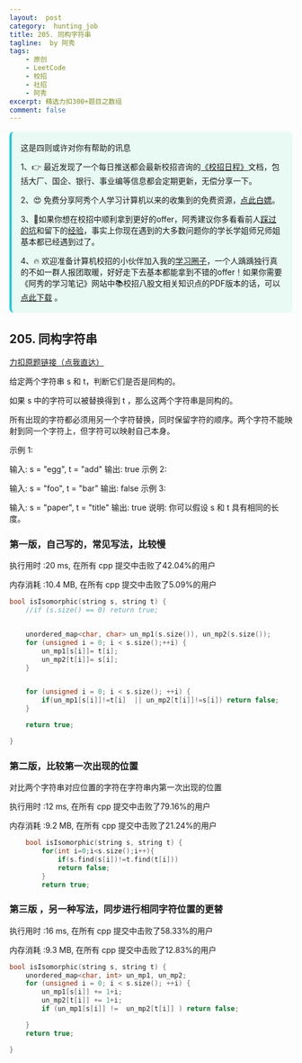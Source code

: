 ```yaml
---
layout:  post
category:  hunting_job
title: 205. 同构字符串
tagline:  by 阿秀
tags:
    - 原创
    - LeetCode
    - 校招
    - 社招
    - 阿秀
excerpt: 精选力扣300+题目之数组
comment: false
---
```




<div style="border-color: #24C6DC;
            background-color: #e9f9f3;         
            margin: 1rem 0;
        padding: .25rem 1rem;
        border-left-width: .3rem;
        border-left-style: solid;
        border-radius: .5rem;
        color: inherit;">
  <p>这是四则或许对你有帮助的讯息</p>
  <p>1、👉 最近发现了一个每日推送都会最新校招咨询的<a style="text-decoration: underline" href="https://flowus.cn/ee50d5eb-3cd5-4f74-880e-95b215dd4ff2" target="_blank">《校招日程》</a>文档，包括大厂、国企、银行、事业编等信息都会定期更新，无偿分享一下。</p>  
  <p>2、😍
    免费分享阿秀个人学习计算机以来的收集到的免费资源，<a style="text-decoration: underline" href="/notes/07-resources/01-free/01-introduce.html" target="_blank">点此白嫖</a>。
  </p>
  <p>3、🚀如果你想在校招中顺利拿到更好的offer，阿秀建议你多看看前人<a style="text-decoration: underline" href="https://www.yuque.com/tuobaaxiu/httmmc/npg1k81zeq4wfpyz" target="_blank">踩过的坑</a>和留下的<a style="text-decoration: underline"  target="_blank" href="https://www.yuque.com/tuobaaxiu/httmmc/gge9ppd0mbu2d3dp">经验</a>，事实上你现在遇到的大多数问题你的学长学姐师兄师姐基本都已经遇到过了。
  </p>
  <p>4、🔥 欢迎准备计算机校招的小伙伴加入我的<a  style="text-decoration: underline" href="https://www.yuque.com/tuobaaxiu/httmmc/xg0otqvc17wfx4u9" target="_blank">学习圈子</a>，一个人踽踽独行真的不如一群人报团取暖，好好走下去基本都能拿到不错的offer！如果你需要《阿秀的学习笔记》网站中📚︎校招八股文相关知识点的PDF版本的话，可以<a style="text-decoration: underline" href="/notes/08-other/02-question.html#_5、如何下载阿秀的学习笔记内容pdf版本" target="_blank">点此下载</a> 。</p>   </div>


## 205. 同构字符串

[力扣原题链接（点我直达）](https://leetcode-cn.com/problems/isomorphic-strings/)

给定两个字符串 s 和 t，判断它们是否是同构的。

如果 s 中的字符可以被替换得到 t ，那么这两个字符串是同构的。

所有出现的字符都必须用另一个字符替换，同时保留字符的顺序。两个字符不能映射到同一个字符上，但字符可以映射自己本身。

示例 1:

输入: s = "egg", t = "add"
输出: true
示例 2:

输入: s = "foo", t = "bar"
输出: false
示例 3:

输入: s = "paper", t = "title"
输出: true
说明:
你可以假设 s 和 t 具有相同的长度。



### 第一版，自己写的，常见写法，比较慢

执行用时 :20 ms, 在所有 cpp 提交中击败了42.04%的用户

内存消耗 :10.4 MB, 在所有 cpp 提交中击败了5.09%的用户



```c++
bool isIsomorphic(string s, string t) {
	//if (s.size() == 0) return true;


	unordered_map<char, char> un_mp1(s.size()), un_mp2(s.size());
	for (unsigned i = 0; i < s.size();++i) {
		un_mp1[s[i]]= t[i];
		un_mp2[t[i]]= s[i];
	}


	for (unsigned i = 0; i < s.size(); ++i) {
		if(un_mp1[s[i]]!=t[i]  || un_mp2[t[i]]!=s[i]) return false;
	}

	return true;

}
```



### 第二版，比较第一次出现的位置

对比两个字符串对应位置的字符在字符串内第一次出现的位置



执行用时 :12 ms, 在所有 cpp 提交中击败了79.16%的用户

内存消耗 :9.2 MB, 在所有 cpp 提交中击败了21.24%的用户

```c++
    bool isIsomorphic(string s, string t) {
        for(int i=0;i<s.size();i++){
            if(s.find(s[i])!=t.find(t[i]))
            return false;
        }
        return true;
```









### 第三版 ，另一种写法，同步进行相同字符位置的更替



执行用时 :16 ms, 在所有 cpp 提交中击败了58.33%的用户

内存消耗 :9.3 MB, 在所有 cpp 提交中击败了12.83%的用户



```c++
bool isIsomorphic(string s, string t) {
	unordered_map<char, int> un_mp1, un_mp2;
	for (unsigned i = 0; i < s.size(); ++i) {
		un_mp1[s[i]] += 1+i;
		un_mp2[t[i]] += 1+i;
		if (un_mp1[s[i]] !=  un_mp2[t[i]] ) return false;

	}
	return true;

}

```

<p id="单词规律"></p>

